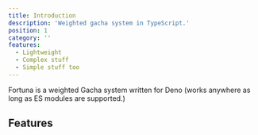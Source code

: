 ```yaml
---
title: Introduction
description: 'Weighted gacha system in TypeScript.'
position: 1
category: ''
features:
  - Lightweight
  - Complex stuff
  - Simple stuff too
---
```


Fortuna is a weighted Gacha system written for Deno (works anywhere as long as ES modules are supported.)

## Features

<list :items="features"></list>

